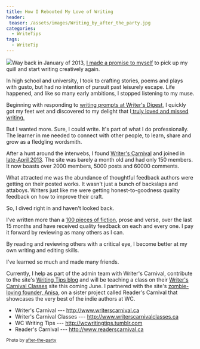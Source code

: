 ```yaml
---
title: How I Rebooted My Love of Writing
header:
 teaser: /assets/images/Writing_by_after_the_party.jpg
categories:
  - WriteTips
tags:
  - WriteTip
---
```

<img src="https://douglangille.github.io/assets/images/Writing_by_after_the_party.jpg">Way back in January of 2013, <a href="http://blog.douglangille.ca/post/39437281774/the-clock-is-running-make-the-most-of-today-time">I made a promise to myself</a> to pick up my quill and start writing creatively again.

In high school and university, I took to crafting stories, poems and plays with gusto, but had no intention of pursuit past leisurely escape. Life happened, and like so many early ambitions, I stopped listening to my muse.

Beginning with responding to <a href="http://www.writersdigest.com/prompts">writing prompts at Writer's Digest</a>, I quickly got my feet wet and discovered to my delight that I<a href="http://writing.douglangille.ca/post/70713177735/write-it-down-or-annie-wilkes-will-break-your-legs"> truly loved and missed writing.</a>

But I wanted more. Sure, I could write. It's part of what I do professionally. The learner in me needed to connect with other people, to learn, share and grow as a fledgling wordsmith.

After a hunt around the interwebs, I found <a href="http://www.writerscarnival.ca">Writer's Carnival</a> and joined in <a href="http://blog.douglangille.ca/post/49374550890/may-day-mayday">late-April 2013</a>. The site was barely a month old and had only 150 members. It now boasts over 2000 members, 5000 posts and 60000 comments.

What attracted me was the abundance of thoughtful feedback authors were getting on their posted works. It wasn't just a bunch of backslaps and attaboys. Writers just like me were getting honest-to-goodness quality feedback on how to improve their craft.

So, I dived right in and haven't looked back.

I've written more than a <a href="http://www.writerscarnival.ca/author/douglangille">100 pieces of fiction</a>, prose and verse, over the last 15 months and have received quality feedback on each and every one. I pay it forward by reviewing as many others as I can.

By reading and reviewing others with a critical eye, I become better at my own writing and editing skills.

I've learned so much and made many friends.

Currently, I help as part of the admin team with Writer's Carnival, contribute to the site's <a href="http://wcwritingtips.tumblr.com">Writing Tips blog</a> and will be teaching a class on their <a href="http://www.writerscarnivalclasses.ca">Writer's Carnival Classes</a> site this coming June. I partnered with the site's <a href="http://maniacalconfessions.wordpress.com/">zombie-loving founder, Anisa</a>, on a sister project called Reader's Carnival that showcases the very best of the indie authors at WC.

<ul>
  <li>Writer's Carnival --- <a href="http://www.writerscarnival.ca">http://www.writerscarnival.ca</a></li>
  <li>Writer's Carnival Classes --- <a href="http://www.writerscarnivalclasses.ca">http://www.writerscarnivalclasses.ca</a></li>
  <li>WC Writing Tips --- <a href="http://wcwritingtips.tumblr.com">http://wcwritingtips.tumblr.com</a></li>
  <li>Reader's Carnival --- <a href="http://www.readerscarnival.ca">http://www.readerscarnival.ca</a></li>
</ul>

<small>Photo by <a href="http://after-the-party.deviantart.com/art/Writing-75333743" target="_blank">after-the-party</a></small>